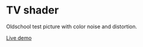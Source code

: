 # TV shader

Oldschool test picture with color noise and distortion.


[Live demo](https://fforw.github.io/tvstatic/)
